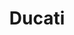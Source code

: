 ---
ee_id_thing: '4407'
site: '1'
type: '2'
inv_num: 2014-015
add_credit:
url: 2014-015-ducati
title: Ducati
year: '2014'
display_year: '2014'
medium: Pen and high-lighter on paper
dims: 16 x 22in
pitch:
ps:
live_url:
youtube:
related_code:
imgs: ducati-2014-015-full-database-ICA-London_1.jpg
subheading:
download:
commission:
related:
layout: things-i-made
---